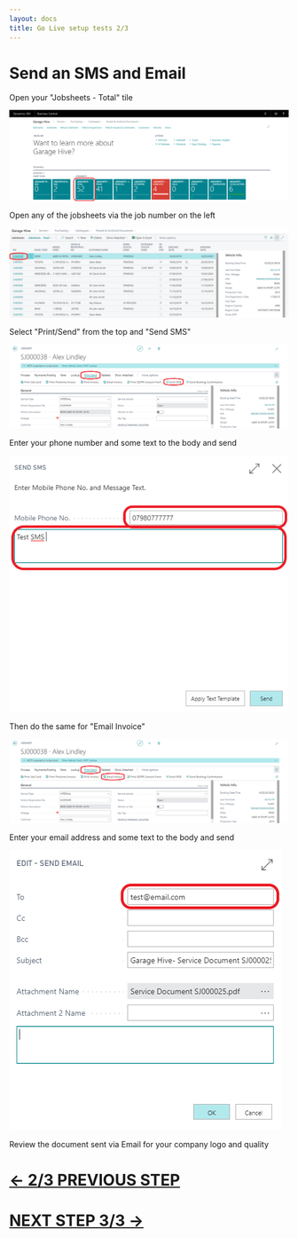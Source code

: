 ```yaml
---
layout: docs
title: Go Live setup tests 2/3
---
```


#   Send an SMS and Email  

Open your "Jobsheets - Total" tile 

![](media/garagehive-jobsheet-total-tile.png)

Open any of the jobsheets via the job number on the left 

![](media/garagehive-jobsheet-total-list.png)

Select "Print/Send" from the top and "Send SMS"

![](media/garagehive-jobsheet-print-send-sms.png)

Enter your phone number and some text to the body and send

![](media/garaeghive-send-sms-popup.png)

Then do the same for "Email Invoice" 

![](media/garagehive-jobsheet-print-send-email.png)

Enter your email address and some text to the body and send

![](media/garagehive-email-popup.png)

Review the document sent via Email for your company logo and quality

# [<- 2/3 PREVIOUS STEP](/docs/golive-cust-not-set.html)

# [NEXT STEP 3/3 ->](/docs/golive-print-invoice.html)